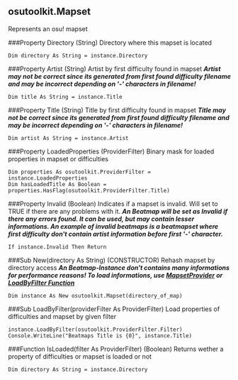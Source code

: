 osutoolkit.Mapset
-----------------
Represents an osu! mapset

###Property Directory (String)
Directory where this mapset is located
```
Dim directory As String = instance.Directory
```

###Property Artist (String)
Artist by first difficulty found in mapset
***Artist may not be correct since its generated from first found difficulty filename and may be incorrect depending on '-' characters in filename!***
```
Dim title As String = instance.Title
```

###Property Title (String)
Title by first difficulty found in mapset
***Title may not be correct since its generated from first found difficulty filename and may be incorrect depending on '-' characters in filename!***
```
Dim artist As String = instance.Artist
```

###Property LoadedProperties (ProviderFilter)
Binary mask for loaded properties in mapset or difficulties
```
Dim properties As osutoolkit.ProviderFilter = instance.LoadedProperties
Dim hasLoadedTitle As Boolean = properties.HasFlag(osutoolkit.ProviderFilter.Title)
```

###Property Invalid (Boolean)
Indicates if a mapset is invalid. Will set to TRUE if there are any problems with it.
***An Beatmap will be set as Invalid if there any errors found. It can be used, but may contain lesser informations. An example of invalid beatmaps is a beatmapset where first difficulty don't contain artist information before first '-' character.***
```
If instance.Invalid Then Return
```

###Sub New(directory As String) (CONSTRUCTOR)
Rehash mapset by directory access
***An Beatmap-Instance don't contains many informations for performance reasons! To load informations, use [MapsetProvider](../mapsetprovider/README.md) or [LoadByFilter Function](#sub-loadbyfilter)***
```
Dim instance As New osutoolkit.Mapset(directory_of_map)
```

###Sub LoadByFilter(providerFilter As ProviderFilter)
Load properties of difficulties and mapset by given filter
```
instance.LoadByFilter(osutoolkit.ProviderFilter.Filter)
Console.WriteLine("Beatmaps Title is {0}", instance.Title)
```

###Function IsLoaded(filter As ProviderFilter) (Boolean)
Returns wether a property of difficulties or mapset is loaded or not
```
Dim directory As String = instance.Directory
```